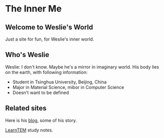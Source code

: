# The Inner Me

## Welcome to Weslie's World

Just a site for fun, for Weslie's inner world.

## Who's Weslie

Weslie: I don't know. Maybe he's a mirror in imaginary world. His body lies on the earth, with following information:

- Student in Tsinghua University, Beijing, China
- Major in Material Science, mibor in Computer Science
- Doesn't want to be defined

## Related sites

Here is his [blog][blog], some of his story.

[LearnTEM][learnTEM] study notes.


[blog]: ./blogs
[learnTEM]: ./LearnTEM